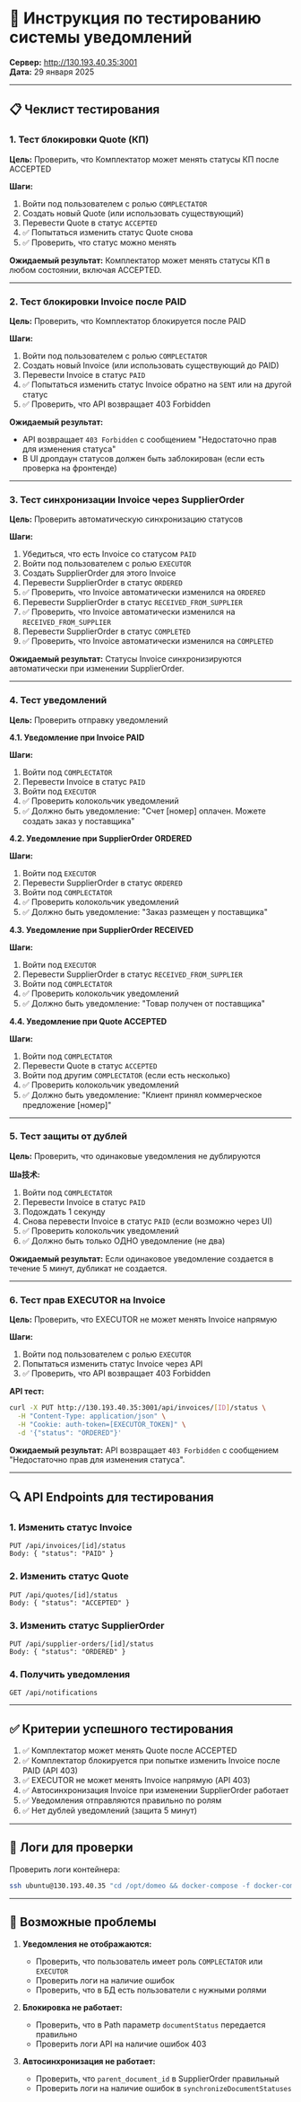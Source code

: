 # 🧪 Инструкция по тестированию системы уведомлений

**Сервер:** http://130.193.40.35:3001  
**Дата:** 29 января 2025

---

## 📋 Чеклист тестирования

### 1. Тест блокировки Quote (КП)

**Цель:** Проверить, что Комплектатор может менять статусы КП после ACCEPTED

**Шаги:**
1. Войти под пользователем с ролью `COMPLECTATOR`
2. Создать новый Quote (или использовать существующий)
3. Перевести Quote в статус `ACCEPTED`
4. ✅ Попытаться изменить статус Quote снова
5. ✅ Проверить, что статус можно менять

**Ожидаемый результат:** Комплектатор может менять статусы КП в любом состоянии, включая ACCEPTED.

---

### 2. Тест блокировки Invoice после PAID

**Цель:** Проверить, что Комплектатор блокируется после PAID

**Шаги:**
1. Войти под пользователем с ролью `COMPLECTATOR`
2. Создать новый Invoice (или использовать существующий до PAID)
3. Перевести Invoice в статус `PAID`
4. ✅ Попытаться изменить статус Invoice обратно на `SENT` или на другой статус
5. ✅ Проверить, что API возвращает 403 Forbidden

**Ожидаемый результат:** 
- API возвращает `403 Forbidden` с сообщением "Недостаточно прав для изменения статуса"
- В UI дропдаун статусов должен быть заблокирован (если есть проверка на фронтенде)

---

### 3. Тест синхронизации Invoice через SupplierOrder

**Цель:** Проверить автоматическую синхронизацию статусов

**Шаги:**
1. Убедиться, что есть Invoice со статусом `PAID`
2. Войти под пользователем с ролью `EXECUTOR`
3. Создать SupplierOrder для этого Invoice
4. Перевести SupplierOrder в статус `ORDERED`
5. ✅ Проверить, что Invoice автоматически изменился на `ORDERED`
6. Перевести SupplierOrder в статус `RECEIVED_FROM_SUPPLIER`
7. ✅ Проверить, что Invoice автоматически изменился на `RECEIVED_FROM_SUPPLIER`
8. Перевести SupplierOrder в статус `COMPLETED`
9. ✅ Проверить, что Invoice автоматически изменился на `COMPLETED`

**Ожидаемый результат:** Статусы Invoice синхронизируются автоматически при изменении SupplierOrder.

---

### 4. Тест уведомлений

**Цель:** Проверить отправку уведомлений

**4.1. Уведомление при Invoice PAID**

**Шаги:**
1. Войти под `COMPLECTATOR`
2. Перевести Invoice в статус `PAID`
3. Войти под `EXECUTOR`
4. ✅ Проверить колокольчик уведомлений
5. ✅ Должно быть уведомление: "Счет [номер] оплачен. Можете создать заказ у поставщика"

**4.2. Уведомление при SupplierOrder ORDERED**

**Шаги:**
1. Войти под `EXECUTOR`
2. Перевести SupplierOrder в статус `ORDERED`
3. Войти под `COMPLECTATOR`
4. ✅ Проверить колокольчик уведомлений
5. ✅ Должно быть уведомление: "Заказ размещен у поставщика"

**4.3. Уведомление при SupplierOrder RECEIVED**

**Шаги:**
1. Войти под `EXECUTOR`
2. Перевести SupplierOrder в статус `RECEIVED_FROM_SUPPLIER`
3. Войти под `COMPLECTATOR`
4. ✅ Проверить колокольчик уведомлений
5. ✅ Должно быть уведомление: "Товар получен от поставщика"

**4.4. Уведомление при Quote ACCEPTED**

**Шаги:**
1. Войти под `COMPLECTATOR`
2. Перевести Quote в статус `ACCEPTED`
3. Войти под другим `COMPLECTATOR` (если есть несколько)
4. ✅ Проверить колокольчик уведомлений
5. ✅ Должно быть уведомление: "Клиент принял коммерческое предложение [номер]"

---

### 5. Тест защиты от дублей

**Цель:** Проверить, что одинаковые уведомления не дублируются

**Ша技术:**
1. Войти под `COMPLECTATOR`
2. Перевести Invoice в статус `PAID`
3. Подождать 1 секунду
4. Снова перевести Invoice в статус `PAID` (если возможно через UI)
5. ✅ Проверить колокольчик уведомлений
6. ✅ Должно быть только ОДНО уведомление (не два)

**Ожидаемый результат:** Если одинаковое уведомление создается в течение 5 минут, дубликат не создается.

---

### 6. Тест прав EXECUTOR на Invoice

**Цель:** Проверить, что EXECUTOR не может менять Invoice напрямую

**Шаги:**
1. Войти под пользователем с ролью `EXECUTOR`
2. Попытаться изменить статус Invoice через API
3. ✅ Проверить, что API возвращает 403 Forbidden

**API тест:**
```bash
curl -X PUT http://130.193.40.35:3001/api/invoices/[ID]/status \
  -H "Content-Type: application/json" \
  -H "Cookie: auth-token=[EXECUTOR_TOKEN]" \
  -d '{"status": "ORDERED"}'
```

**Ожидаемый результат:** API возвращает `403 Forbidden` с сообщением "Недостаточно прав для изменения статуса".

---

## 🔍 API Endpoints для тестирования

### 1. Изменить статус Invoice
```
PUT /api/invoices/[id]/status
Body: { "status": "PAID" }
```

### 2. Изменить статус Quote
```
PUT /api/quotes/[id]/status
Body: { "status": "ACCEPTED" }
```

### 3. Изменить статус SupplierOrder
```
PUT /api/supplier-orders/[id]/status
Body: { "status": "ORDERED" }
```

### 4. Получить уведомления
```
GET /api/notifications
```

---

## ✅ Критерии успешного тестирования

1. ✅ Комплектатор может менять Quote после ACCEPTED
2. ✅ Комплектатор блокируется при попытке изменить Invoice после PAID (API 403)
3. ✅ EXECUTOR не может менять Invoice напрямую (API 403)
4. ✅ Автосинхронизация Invoice при изменении SupplierOrder работает
5. ✅ Уведомления отправляются правильно по ролям
6. ✅ Нет дублей уведомлений (защита 5 минут)

---

## 📝 Логи для проверки

Проверить логи контейнера:
```bash
ssh ubuntu@130.193.40.35 "cd /opt/domeo && docker-compose -f docker-compose.staging.yml logs staging-app | grep -E '(уведомление|notification|блокиров|blocked|403)' | tail -50"
```

---

## 🐛 Возможные проблемы

1. **Уведомления не отображаются:**
   - Проверить, что пользователь имеет роль `COMPLECTATOR` или `EXECUTOR`
   - Проверить логи на наличие ошибок
   - Проверить, что в БД есть пользователи с нужными ролями

2. **Блокировка не работает:**
   - Проверить, что в Path параметр `documentStatus` передается правильно
   - Проверить логи API на наличие ошибок 403

3. **Автосинхронизация не работает:**
   - Проверить, что `parent_document_id` в SupplierOrder правильный
   - Проверить логи на наличие ошибок в `synchronizeDocumentStatuses`

